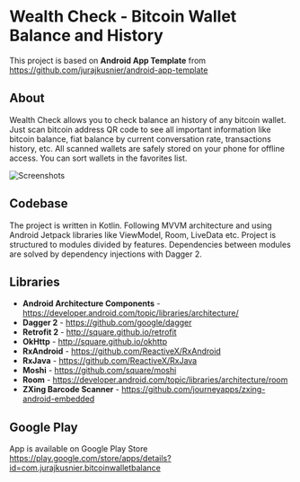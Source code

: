 # Wealth Check - Bitcoin Wallet Balance and History
This project is based on **Android App Template** from https://github.com/jurajkusnier/android-app-template  


## About
Wealth Check allows you to check balance an history of any bitcoin wallet. Just scan bitcoin address QR code to see all important information like bitcoin balance, fiat balance by current conversation rate, transactions history, etc. All scanned wallets are safely stored on your phone for offline access. You can sort wallets in the favorites list.

![Screenshots](https://github.com/jurajkusnier/bitcoin-balance-check/raw/master/screenshots/screenshots.png)

## Codebase
The project is written in Kotlin. Following MVVM architecture and using Android Jetpack libraries like ViewModel, Room, LiveData etc. Project is structured to modules divided by features. Dependencies between modules are solved by dependency injections with Dagger 2.   

## Libraries
 * **Android Architecture Components** - https://developer.android.com/topic/libraries/architecture/
 * **Dagger 2** - https://github.com/google/dagger
 * **Retrofit 2** - http://square.github.io/retrofit
 * **OkHttp** - http://square.github.io/okhttp
 * **RxAndroid** - https://github.com/ReactiveX/RxAndroid
 * **RxJava** - https://github.com/ReactiveX/RxJava
 * **Moshi** - https://github.com/square/moshi
 * **Room** - https://developer.android.com/topic/libraries/architecture/room
 * **ZXing Barcode Scanner** - https://github.com/journeyapps/zxing-android-embedded
 
 ## Google Play
 App is available on Google Play Store https://play.google.com/store/apps/details?id=com.jurajkusnier.bitcoinwalletbalance

